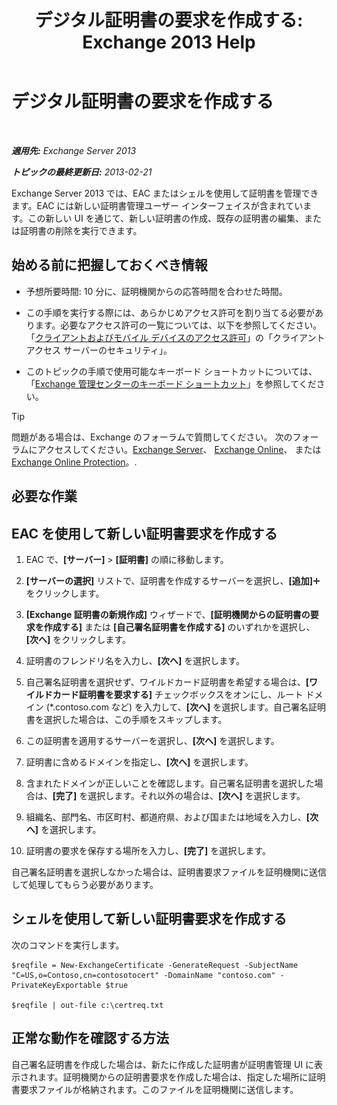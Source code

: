 ﻿---
title: 'デジタル証明書の要求を作成する: Exchange 2013 Help'
TOCTitle: デジタル証明書の要求を作成する
ms:assetid: efb00de7-070b-46bf-a2fc-00d07ae085c1
ms:mtpsurl: https://technet.microsoft.com/ja-jp/library/Bb125165(v=EXCHG.150)
ms:contentKeyID: 52057872
ms.date: 04/24/2018
mtps_version: v=EXCHG.150
ms.translationtype: HT
---

# デジタル証明書の要求を作成する

 

_**適用先:** Exchange Server 2013_

_**トピックの最終更新日:** 2013-02-21_

Exchange Server 2013 では、EAC またはシェルを使用して証明書を管理できます。EAC には新しい証明書管理ユーザー インターフェイスが含まれています。この新しい UI を通じて、新しい証明書の作成、既存の証明書の編集、または証明書の削除を実行できます。

## 始める前に把握しておくべき情報

  - 予想所要時間: 10 分に、証明機関からの応答時間を合わせた時間。

  - この手順を実行する際には、あらかじめアクセス許可を割り当てる必要があります。必要なアクセス許可の一覧については、以下を参照してください。「[クライアントおよびモバイル デバイスのアクセス許可](clients-and-mobile-devices-permissions-exchange-2013-help.md)」の「クライアント アクセス サーバーのセキュリティ」。

  - このトピックの手順で使用可能なキーボード ショートカットについては、「[Exchange 管理センターのキーボード ショートカット](keyboard-shortcuts-in-the-exchange-admin-center-exchange-online-protection-help.md)」を参照してください。


> [!TIP]
> 問題がある場合は、Exchange のフォーラムで質問してください。 次のフォーラムにアクセスしてください。<A href="https://go.microsoft.com/fwlink/p/?linkid=60612">Exchange Server</A>、 <A href="https://go.microsoft.com/fwlink/p/?linkid=267542">Exchange Online</A>、 または <A href="https://go.microsoft.com/fwlink/p/?linkid=285351">Exchange Online Protection</A>。.



## 必要な作業

## EAC を使用して新しい証明書要求を作成する

1.  EAC で、**\[サーバー\]** \> **\[証明書\]** の順に移動します。

2.  **\[サーバーの選択\]** リストで、証明書を作成するサーバーを選択し、**\[追加\]**![\[追加\] アイコン](images/JJ218640.c1e75329-d6d7-4073-a27d-498590bbb558(EXCHG.150).gif "[追加] アイコン") をクリックします。

3.  **\[Exchange 証明書の新規作成\]** ウィザードで、**\[証明機関からの証明書の要求を作成する\]** または **\[自己署名証明書を作成する\]** のいずれかを選択し、**\[次へ\]** をクリックします。

4.  証明書のフレンドリ名を入力し、**\[次へ\]** を選択します。

5.  自己署名証明書を選択せず、ワイルドカード証明書を希望する場合は、**\[ワイルドカード証明書を要求する\]** チェックボックスをオンにし、ルート ドメイン (\*.contoso.com など) を入力して、**\[次へ\]** を選択します。自己署名証明書を選択した場合は、この手順をスキップします。

6.  この証明書を適用するサーバーを選択し、**\[次へ\]** を選択します。

7.  証明書に含めるドメインを指定し、**\[次へ\]** を選択します。

8.  含まれたドメインが正しいことを確認します。自己署名証明書を選択した場合は、**\[完了\]** を選択します。それ以外の場合は、**\[次へ\]** を選択します。

9.  組織名、部門名、市区町村、都道府県、および国または地域を入力し、**\[次へ\]** を選択します。

10. 証明書の要求を保存する場所を入力し、**\[完了\]** を選択します。

自己署名証明書を選択しなかった場合は、証明書要求ファイルを証明機関に送信して処理してもらう必要があります。

## シェルを使用して新しい証明書要求を作成する

次のコマンドを実行します。

    $reqfile = New-ExchangeCertificate -GenerateRequest -SubjectName "C=US,o=Contoso,cn=contosotocert" -DomainName "contoso.com" -PrivateKeyExportable $true

    $reqfile | out-file c:\certreq.txt

## 正常な動作を確認する方法

自己署名証明書を作成した場合は、新たに作成した証明書が証明書管理 UI に表示されます。証明機関からの証明書要求を作成した場合は、指定した場所に証明書要求ファイルが格納されます。このファイルを証明機関に送信します。

